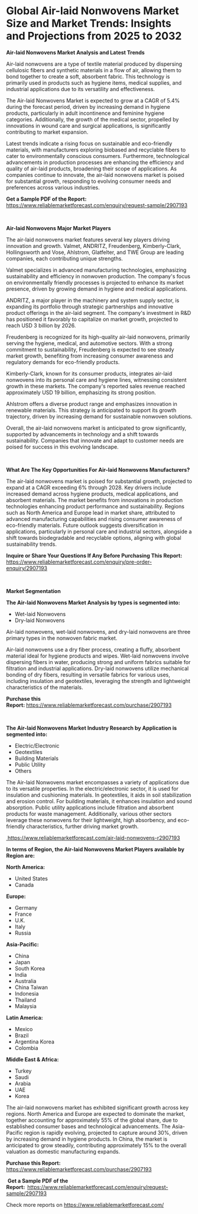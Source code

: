 <p><h1>Global Air-laid Nonwovens Market Size and Market Trends: Insights and Projections from 2025 to 2032</h1></p><p><strong>Air-laid Nonwovens Market Analysis and Latest Trends</strong></p>
<p><p>Air-laid nonwovens are a type of textile material produced by dispersing cellulosic fibers and synthetic materials in a flow of air, allowing them to bond together to create a soft, absorbent fabric. This technology is primarily used in products such as hygiene items, medical supplies, and industrial applications due to its versatility and effectiveness. </p><p>The Air-laid Nonwovens Market is expected to grow at a CAGR of 5.4% during the forecast period, driven by increasing demand in hygiene products, particularly in adult incontinence and feminine hygiene categories. Additionally, the growth of the medical sector, propelled by innovations in wound care and surgical applications, is significantly contributing to market expansion. </p><p>Latest trends indicate a rising focus on sustainable and eco-friendly materials, with manufacturers exploring biobased and recyclable fibers to cater to environmentally conscious consumers. Furthermore, technological advancements in production processes are enhancing the efficiency and quality of air-laid products, broadening their scope of applications. As companies continue to innovate, the air-laid nonwovens market is poised for substantial growth, responding to evolving consumer needs and preferences across various industries.</p></p>
<p><strong>Get a Sample PDF of the Report:&nbsp;</strong> <a href="https://www.reliablemarketforecast.com/enquiry/request-sample/2907193?utm_campaign=2949&utm_medium=2&utm_source=Github&utm_content=ia&utm_term=12032025&utm_id=air-laid-nonwovens">https://www.reliablemarketforecast.com/enquiry/request-sample/2907193</a></p>
<p>&nbsp;</p>
<p><strong>Air-laid Nonwovens Major Market Players</strong></p>
<p><p>The air-laid nonwovens market features several key players driving innovation and growth. Valmet, ANDRITZ, Freudenberg, Kimberly-Clark, Hollingsworth and Vose, Ahlstrom, Glatfelter, and TWE Group are leading companies, each contributing unique strengths.</p><p>Valmet specializes in advanced manufacturing technologies, emphasizing sustainability and efficiency in nonwoven production. The company's focus on environmentally friendly processes is projected to enhance its market presence, driven by growing demand in hygiene and medical applications. </p><p>ANDRITZ, a major player in the machinery and system supply sector, is expanding its portfolio through strategic partnerships and innovative product offerings in the air-laid segment. The company's investment in R&D has positioned it favorably to capitalize on market growth, projected to reach USD 3 billion by 2026.</p><p>Freudenberg is recognized for its high-quality air-laid nonwovens, primarily serving the hygiene, medical, and automotive sectors. With a strong commitment to sustainability, Freudenberg is expected to see steady market growth, benefiting from increasing consumer awareness and regulatory demands for eco-friendly products.</p><p>Kimberly-Clark, known for its consumer products, integrates air-laid nonwovens into its personal care and hygiene lines, witnessing consistent growth in these markets. The company's reported sales revenue reached approximately USD 19 billion, emphasizing its strong position.</p><p>Ahlstrom offers a diverse product range and emphasizes innovation in renewable materials. This strategy is anticipated to support its growth trajectory, driven by increasing demand for sustainable nonwoven solutions.</p><p>Overall, the air-laid nonwovens market is anticipated to grow significantly, supported by advancements in technology and a shift towards sustainability. Companies that innovate and adapt to customer needs are poised for success in this evolving landscape.</p></p>
<p>&nbsp;</p>
<p><strong>What Are The Key Opportunities For Air-laid Nonwovens Manufacturers?</strong></p>
<p><p>The air-laid nonwovens market is poised for substantial growth, projected to expand at a CAGR exceeding 6% through 2028. Key drivers include increased demand across hygiene products, medical applications, and absorbent materials. The market benefits from innovations in production technologies enhancing product performance and sustainability. Regions such as North America and Europe lead in market share, attributed to advanced manufacturing capabilities and rising consumer awareness of eco-friendly materials. Future outlook suggests diversification in applications, particularly in personal care and industrial sectors, alongside a shift towards biodegradable and recyclable options, aligning with global sustainability trends.</p></p>
<p><strong>Inquire or Share Your Questions If Any Before Purchasing This Report:</strong> <a href="https://www.reliablemarketforecast.com/enquiry/pre-order-enquiry/2907193?utm_campaign=2949&utm_medium=2&utm_source=Github&utm_content=ia&utm_term=12032025&utm_id=air-laid-nonwovens">https://www.reliablemarketforecast.com/enquiry/pre-order-enquiry/2907193</a></p>
<p>&nbsp;</p>
<p><strong>Market Segmentation</strong></p>
<p><strong>The Air-laid Nonwovens Market Analysis by types is segmented into:</strong></p>
<p><ul><li>Wet-laid Nonwovens</li><li>Dry-laid Nonwovens</li></ul></p>
<p><p>Air-laid nonwovens, wet-laid nonwovens, and dry-laid nonwovens are three primary types in the nonwoven fabric market. </p><p>Air-laid nonwovens use a dry fiber process, creating a fluffy, absorbent material ideal for hygiene products and wipes. Wet-laid nonwovens involve dispersing fibers in water, producing strong and uniform fabrics suitable for filtration and industrial applications. Dry-laid nonwovens utilize mechanical bonding of dry fibers, resulting in versatile fabrics for various uses, including insulation and geotextiles, leveraging the strength and lightweight characteristics of the materials.</p></p>
<p><strong>Purchase this Report:&nbsp;</strong><a href="https://www.reliablemarketforecast.com/purchase/2907193?utm_campaign=2949&utm_medium=2&utm_source=Github&utm_content=ia&utm_term=12032025&utm_id=air-laid-nonwovens">https://www.reliablemarketforecast.com/purchase/2907193</a></p>
<p>&nbsp;</p>
<p><strong>The Air-laid Nonwovens Market Industry Research by Application is segmented into:</strong></p>
<p><ul><li>Electric/Electronic</li><li>Geotextiles</li><li>Building Materials</li><li>Public Utility</li><li>Others</li></ul></p>
<p><p>The Air-laid Nonwovens market encompasses a variety of applications due to its versatile properties. In the electric/electronic sector, it is used for insulation and cushioning materials. In geotextiles, it aids in soil stabilization and erosion control. For building materials, it enhances insulation and sound absorption. Public utility applications include filtration and absorbent products for waste management. Additionally, various other sectors leverage these nonwovens for their lightweight, high absorbency, and eco-friendly characteristics, further driving market growth.</p></p>
<p><a href="https://www.reliablemarketforecast.com/air-laid-nonwovens-r2907193?utm_campaign=2949&utm_medium=2&utm_source=Github&utm_content=ia&utm_term=12032025&utm_id=air-laid-nonwovens">&nbsp;https://www.reliablemarketforecast.com/air-laid-nonwovens-r2907193</a></p>
<p><strong>In terms of Region, the Air-laid Nonwovens Market Players available by Region are:</strong></p>
<p>
    <p> <strong> North America: </strong>
        <ul>
            <li>United States</li>
            <li>Canada</li>
        </ul>
        </p> 
    <p> <strong> Europe: </strong>
        <ul>
            <li>Germany</li>
            <li>France</li>
            <li>U.K.</li>
            <li>Italy</li>
            <li>Russia</li>
        </ul>
        </p> 
    <p> <strong> Asia-Pacific: </strong>
        <ul>
            <li>China</li>
            <li>Japan</li>
            <li>South Korea</li>
            <li>India</li>
            <li>Australia</li>
            <li>China Taiwan</li>
            <li>Indonesia</li>
            <li>Thailand</li>
            <li>Malaysia</li>
        </ul>
        </p> 
    <p> <strong> Latin America: </strong>
        <ul>
            <li>Mexico</li>
            <li>Brazil</li>
            <li>Argentina Korea</li>
            <li>Colombia</li>
        </ul>
        </p> 
    <p> <strong> Middle East & Africa: </strong>
        <ul>
            <li>Turkey</li>
            <li>Saudi</li>
            <li>Arabia</li>
            <li>UAE</li>
            <li>Korea</li>
        </ul>
    </p>
    </p>
<p><p>The air-laid nonwovens market has exhibited significant growth across key regions. North America and Europe are expected to dominate the market, together accounting for approximately 55% of the global share, due to established consumer bases and technological advancements. The Asia-Pacific region is rapidly evolving, projected to capture around 30%, driven by increasing demand in hygiene products. In China, the market is anticipated to grow steadily, contributing approximately 15% to the overall valuation as domestic manufacturing expands.</p></p>
<p><strong>Purchase this Report: </strong><a href="https://www.reliablemarketforecast.com/purchase/2907193?utm_campaign=2949&utm_medium=2&utm_source=Github&utm_content=ia&utm_term=12032025&utm_id=air-laid-nonwovens">https://www.reliablemarketforecast.com/purchase/2907193</a></p>
<p>&nbsp;<strong>Get a Sample PDF of the Report:&nbsp;&nbsp;</strong><a href="https://www.reliablemarketforecast.com/enquiry/request-sample/2907193?utm_campaign=2949&utm_medium=2&utm_source=Github&utm_content=ia&utm_term=12032025&utm_id=air-laid-nonwovens">https://www.reliablemarketforecast.com/enquiry/request-sample/2907193</a></p>
<p><strong></strong></p>
<p>Check more reports on <a href="https://www.reliablemarketforecast.com/?utm_campaign=2949&utm_medium=2&utm_source=Github&utm_content=ia&utm_term=12032025&utm_id=air-laid-nonwovens">https://www.reliablemarketforecast.com/</a></p>